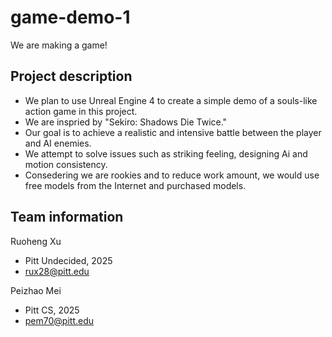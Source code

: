 # game-demo-1


We are making a game!

## Project description

* We plan to use Unreal Engine 4 to create a simple demo of a souls-like action game in this project.    <br>
* We are inspried by "Sekiro: Shadows Die Twice." <br>
*  Our goal is to achieve a realistic and intensive battle between the player and AI enemies.<br>
*  We attempt to solve issues such as striking feeling, designing Ai and motion consistency.<br>   
*  Consedering we are rookies and to reduce work amount, we would use free models from the Internet and purchased models.
## Team information

Ruoheng Xu<br>
* Pitt Undecided, 2025 <br>
* rux28@pitt.edu

Peizhao Mei <br>
* Pitt CS, 2025 <br>
* pem70@pitt.edu<br>

